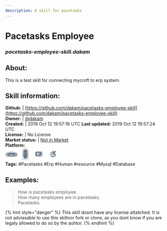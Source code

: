 ```yaml
--- 
description: A skill for pacetasks
---
```


# Pacetasks Employee  
### _pacetasks-employee-skill.dakam_  
## About:  
This is a test skill for connecting mycroft to erp system.

## Skill information:  
**Github:** | [https://github.com/dakam/pacetasks-employee-skill](https://github.com/dakam/pacetasks-employee-skill)  
**Owner:** | [@dakam](https://github.com/dakam)  
**Created:** | 2019 Oct 12 19:57:16 UTC  **Last updated:** 2019 Oct 12 19:57:24 UTC  
**License:** | No License  
**Market status:** | [Not in Market](https://market.mycroft.ai/skill/)  
**Platform:**  
 ![](../.gitbook/assets/mark-1-icon.png)  ![](../.gitbook/assets/mark-2-icon.png)  ![](../.gitbook/assets/picroft-icon.png)  ![](../.gitbook/assets/kde.png)   
**Tags:** \#Pacetasks \#Erp \#Human \#resource \#Mysql \#Database   
## Examples:  
> How is pacetasks employee.  
> How many employees are in pacetasks.  
> Pacetasks.  
  
{% hint style="danger" %}
This skill dosnt have any license attatched. It is not adviasable to use this skillnor fork or clone, as you dont know if you are legaly allowed to do so by the auhtor.
{% endhint %}
